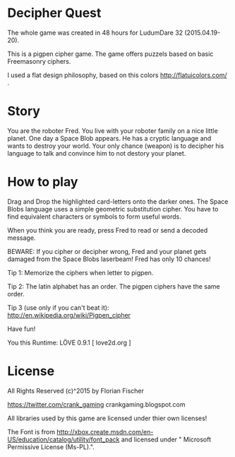 Decipher Quest 
============== 
The whole game was created in 48 hours for LudumDare 32 (2015.04.19-20).

This is a pigpen cipher game. The game offers puzzels based on basic Freemasonry ciphers. 

I used a flat design philosophy, based on this colors http://flatuicolors.com/ . 

Story 
===== 
You are the roboter Fred. You live with your roboter family on a nice little planet. One day a Space Blob appears. He has a cryptic language and wants to destroy your world. 
Your only chance (weapon) is to decipher his language to talk and convince him to not destory your planet. 

How to play 
=========== 
Drag and Drop the highlighted card-letters onto the darker ones. The Space Blobs language uses a simple geometric substitution cipher. You have to find equivalent characters or symbols to form useful words. 

When you think you are ready, press Fred to read or send a decoded message. 

BEWARE: If you cipher or decipher wrong, Fred and your planet gets damaged from the Space Blobs laserbeam! Fred has only 10 chances! 

Tip 1: 
Memorize the ciphers when letter to pigpen. 

Tip 2: 
The latin alphabet has an order. The pigpen ciphers have the same order. 

Tip 3 (use only if you can't beat it): 
http://en.wikipedia.org/wiki/Pigpen_cipher 


Have fun! 

You this Runtime: 
LÖVE 0.9.1 [ love2d.org ] 

License
==========
All Rights Reserved (c)^2015 by Florian Fischer

https://twitter.com/crank_gaming
crankgaming.blogspot.com

All libraries used by this game are licensed under thier own licenses!

The Font is from http://xbox.create.msdn.com/en-US/education/catalog/utility/font_pack and licensed under " Microsoft Permissive License (Ms-PL).".
